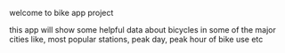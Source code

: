 welcome to bike app project

this app will show some helpful data  about bicycles in some of the major cities like, most popular stations, peak day, peak hour of bike use etc 
